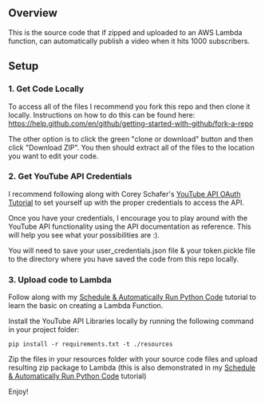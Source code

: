 ## Overview

This is the source code that if zipped and uploaded to an AWS Lambda function, can automatically publish a video when it hits 1000 subscribers.

## Setup

### 1. Get Code Locally

To access all of the files I recommend you fork this repo and then clone it locally. Instructions on how to do this can be found here: https://help.github.com/en/github/getting-started-with-github/fork-a-repo

The other option is to click the green "clone or download" button and then click "Download ZIP". You then should extract all of the files to the location you want to edit your code.

### 2. Get YouTube API Credentials

I recommend following along with Corey Schafer's [YouTube API OAuth Tutorial](https://youtu.be/vQQEaSnQ_bs) to set yourself up with the proper credentials to access the API.

Once you have your credentials, I encourage you to play around with the YouTube API functionality using the API documentation as reference. This will help you see what your possibilities are :).

You will need to save your user_credentials.json file & your token.pickle file to the directory where you have saved the code from this repo locally.

### 3. Upload code to Lambda

Follow along with my [Schedule & Automatically Run Python Code](https://youtu.be/aqnJvXOIr6g) tutorial to learn the basic on creating a Lambda Function.

Install the YouTube API Libraries locally by running the following command in your project folder:

``` pip install -r requirements.txt -t ./resources ```

Zip the files in your resources folder with your source code files and upload resulting zip package to Lambda (this is also demonstrated in my [Schedule & Automatically Run Python Code](https://youtu.be/aqnJvXOIr6g) tutorial)

Enjoy!
